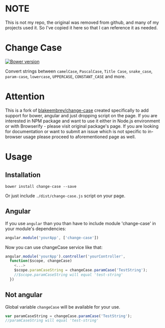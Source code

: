 # NOTE

This is not my repo, the original was removed from github, and many of my projects used it. So I've copied it here so that I can reference it as needed.

# Change Case

[![Bower version](https://badge.fury.io/bo/change-case.svg)](http://badge.fury.io/bo/change-case)

Convert strings between `camelCase`, `PascalCase`, `Title Case`, `snake_case`, `param-case`, `lowercase`, `UPPERCASE`, `CONSTANT_CASE` and more.

# Attention

This is a fork of [blakeembrey/change-case](https://github.com/blakeembrey/change-case) created specifically to add support for bower, angular and just dropping script on the page.
If you are interested in NPM package and want to use it either in Node.js environment or with Browserify - please visit original package's page.
If you are looking for documentation or want to submit an issue which is not specific to in-browser usage please proceed to aforementioned page as well.

# Usage

## Installation
```
bower install change-case --save
```

Or just include ```./dist/change-case.js``` script on your page.

## Angular
If you use ```angular``` than you than have to include module 'change-case' in your module's dependencies:
```js
angular.module('yourApp', ['change-case'])
```
Now you can use changeCase service like that:
```js
angular.module('yourApp').controller('yourController',
  function($scope, changeCase)
    <...>
    $scope.paramCaseString = changeCase.paramCase('TestString');
    //$scope.paramCaseString will equal 'test-string'
  })
```

## Not angular
Global variable ```changeCase``` will be available for your use.

```js
var paramCaseString = changeCase.paramCase('TestString');
//paramCaseString will equal 'test-string'
```
